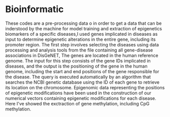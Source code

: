 # Bioinformatic
These codes are a pre-processing data o in order to get a data that can be inderstood by the machine for model training and extraction of epigenetics biomarkers of a specific diseases,I used genes implicated in diseases as input to determine epigenetic alterations in the entire gene, including its promoter region.
The first step involves selecting the diseases using data processing and analysis tools from the file containing all gene-disease associations in DisGeNET, 
The genes are located in the human reference genome. The input for this step consists of the gene IDs implicated in diseases, and the output is the positioning of the gene in the human genome, including the start and end positions of the gene responsible for the disease. The query is executed automatically by an algorithm that searches the NCBI genetic database using the ID of each gene to retrieve its location on the chromosome.
Epigenomic data representing the positions of epigenetic modifications have been used in the construction of our numerical vectors containing epigenetic modifications for each disease. 
Here I've showed the exctraction of gene methylation, including CpG methylation.

